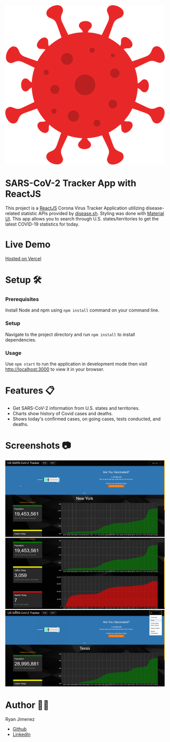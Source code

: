 <img src="https://github.com/Jimenez0106/corona-tracker-app/blob/master/src/images/README/coronavirus.png" alt="App Logo"/>

# SARS-CoV-2 Tracker App with ReactJS

This project is a [ReactJS](https://reactjs.org/) Corona Virus Tracker Application utilizing disease-related statistic APIs provided by [disease.sh](https://disease.sh/docs/). Styling was done with [Material UI](https://mui.com/). This app allows you to search through U.S. states/territories to get the latest COVID-19 statistics for today.

# Live Demo

[Hosted on Vercel](https://corona-tracker-app-six.vercel.app/)

# Setup :hammer_and_wrench:

### Prerequisites

Install Node and npm using `npm install` command on your command line.

### Setup

Navigate to the project directory and run `npm install` to install dependencies.

### Usage

Use `npm start` to run the application in development mode then visit [ http://localhost:3000](http://localhost:3000) to view it in your browser.

# Features :clipboard:

- Get SARS-CoV-2 information from U.S. states and territories.
- Charts show history of Covid cases and deaths.
- Shows today's confirmed cases, on going cases, tests conducted, and deaths.

# Screenshots :camera:

<img src="https://github.com/Jimenez0106/corona-tracker-app/blob/master/src/images/README/screenshot_1.png" alt="Screenshot 1"/>
<img src="https://github.com/Jimenez0106/corona-tracker-app/blob/master/src/images/README/screenshot_2.png" alt="Screenshot 2"/>
<img src="https://github.com/Jimenez0106/corona-tracker-app/blob/master/src/images/README/screenshot_3.png" alt="Screenshot 3"/>

# Author :raising_hand_man:

Ryan Jimenez

- [Github](https://github.com/Jimenez0106)
- [LinkedIn](https://www.linkedin.com/in/ryan-l-jimenez/)
